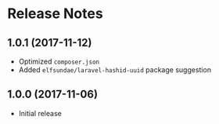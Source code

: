 # Release Notes

## 1.0.1 (2017-11-12)

- Optimized `composer.json`
- Added `elfsundae/laravel-hashid-uuid` package suggestion

## 1.0.0 (2017-11-06)

- Initial release
